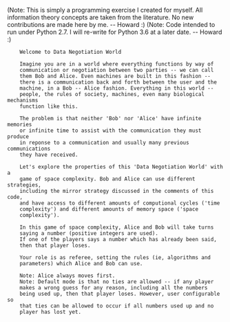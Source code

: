 (Note: This is simply a programming exercise I created for myself. All information theory concepts are taken from the literature. No new contributions are made here by me. -- Howard :)
(Note:  Code intended to run under Python 2.7. I will re-write for Python 3.6 at a later date. -- Howard :)
        
        
        Welcome to Data Negotiation World
        
        Imagine you are in a world where everything functions by way of
        communication or negotiation between two parties -- we can call
        them Bob and Alice. Even machines are built in this fashion -- 
        there is a communication back and forth between the user and the
        machine, in a Bob -- Alice fashion. Everything in this world -- 
        people, the rules of society, machines, even many biological mechanisms
        function like this.
        
        The problem is that neither 'Bob' nor 'Alice' have infinite memories
        or infinite time to assist with the communication they must produce
        in reponse to a communication and usually many previous communications
        they have received.
        
        Let's explore the properties of this 'Data Negotiation World' with a
        game of space complexity. Bob and Alice can use different strategies,
        including the mirror strategy discussed in the comments of this code,
        and have access to different amounts of computional cycles ('time 
        complexity') and different amounts of memory space ('space
        complexity').
        
        In this game of space complexity, Alice and Bob will take turns
        saying a number (positive integers are used).
        If one of the players says a number which has already been said,
        then that player loses.
        
        Your role is as referee, setting the rules (ie, algorithms and 
        parameters) which Alice and Bob can use.
        
        Note: Alice always moves first.
        Note: Default mode is that no ties are allowed -- if any player
        makes a wrong guess for any reason, including all the numbers
        being used up, then that player loses. However, user configurable so
        that ties can be allowed to occur if all numbers used up and no 
        player has lost yet.

